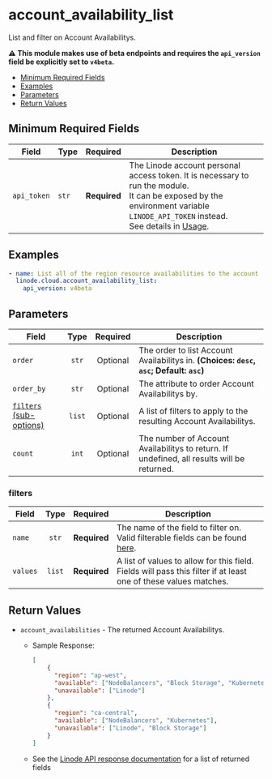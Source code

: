 # account_availability_list

List and filter on Account Availabilitys.

**:warning: This module makes use of beta endpoints and requires the `api_version` field be explicitly set to `v4beta`.**

- [Minimum Required Fields](#minimum-required-fields)
- [Examples](#examples)
- [Parameters](#parameters)
- [Return Values](#return-values)

## Minimum Required Fields
| Field       | Type  | Required     | Description                                                                                                                                                                                                              |
|-------------|-------|--------------|--------------------------------------------------------------------------------------------------------------------------------------------------------------------------------------------------------------------------|
| `api_token` | `str` | **Required** | The Linode account personal access token. It is necessary to run the module. <br/>It can be exposed by the environment variable `LINODE_API_TOKEN` instead. <br/>See details in [Usage](https://github.com/linode/ansible_linode?tab=readme-ov-file#usage). |

## Examples

```yaml
- name: List all of the region resource availabilities to the account
  linode.cloud.account_availability_list:
    api_version: v4beta
```


## Parameters

| Field     | Type | Required | Description                                                                  |
|-----------|------|----------|------------------------------------------------------------------------------|
| `order` | <center>`str`</center> | <center>Optional</center> | The order to list Account Availabilitys in.  **(Choices: `desc`, `asc`; Default: `asc`)** |
| `order_by` | <center>`str`</center> | <center>Optional</center> | The attribute to order Account Availabilitys by.   |
| [`filters` (sub-options)](#filters) | <center>`list`</center> | <center>Optional</center> | A list of filters to apply to the resulting Account Availabilitys.   |
| `count` | <center>`int`</center> | <center>Optional</center> | The number of Account Availabilitys to return. If undefined, all results will be returned.   |

### filters

| Field     | Type | Required | Description                                                                  |
|-----------|------|----------|------------------------------------------------------------------------------|
| `name` | <center>`str`</center> | <center>**Required**</center> | The name of the field to filter on. Valid filterable fields can be found [here](TBD).   |
| `values` | <center>`list`</center> | <center>**Required**</center> | A list of values to allow for this field. Fields will pass this filter if at least one of these values matches.   |

## Return Values

- `account_availabilities` - The returned Account Availabilitys.

    - Sample Response:
        ```json
        [
            {
              "region": "ap-west",
              "available": ["NodeBalancers", "Block Storage", "Kubernetes"],
              "unavailable": ["Linode"]
            },
            {
              "region": "ca-central",
              "available": ["NodeBalancers", "Kubernetes"],
              "unavailable": ["Linode", "Block Storage"]
            }
        ]
        ```
    - See the [Linode API response documentation](TBD) for a list of returned fields


